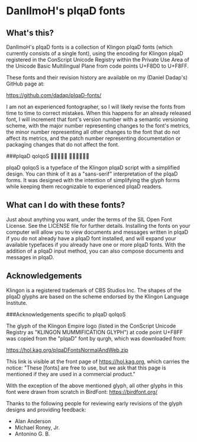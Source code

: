 DanIlmoH's pIqaD fonts
======================

What's this?
------------

DanIlmoH's pIqaD fonts is a collection of Klingon pIqaD fonts (which currently
consists of a single font), using the encoding for Klingon pIqaD registered in
the ConScript Unicode Registry within the Private Use Area of the Unicode Basic
Multilingual Plane from code points U+F8D0 to U+F8FF.

These fonts and their revision history are available on my (Daniel Dadap's)
GitHub page at:

https://github.com/dadap/pIqaD-fonts/

I am not an experienced fontographer, so I will likely revise the fonts from
time to time to correct mistakes. When this happens for an already released
font, I will increment that font's version number with a semantic versioning
scheme, with the major number representing changes to the font's metrics, the
minor number representing all other changes to the font that do not affect its
metrics, and the patch number representing documentation or packaging changes
that do not affect the font.

###pIqaD qolqoS  

pIqaD qolqoS is a typeface of the Klingon pIqaD script with a simplified design.
You can think of it as a "sans-serif" interpretation of the pIqaD forms. It was
designed with the intention of simplifying the glyph forms while keeping them
recognizable to experienced pIqaD readers.

What can I do with these fonts?
-------------------------------

Just about anything you want, under the terms of the SIL Open Font License.
See the LICENSE file for further details. Installing the fonts on your computer
will allow you to view documents and messages written in pIqaD if you do not
already have a pIqaD font installed, and will expand your available typefaces
if you already have one or more pIqaD fonts. With the addition of a pIqaD input
method, you can also compose documents and messages in pIqaD.

Acknowledgements
----------------

Klingon is a registered trademark of CBS Studios Inc. The shapes of the pIqaD
glyphs are based on the scheme endorsed by the Klingon Language Institute.

###Acknowledgements specific to pIqaD qolqoS

The glyph of the Klingon Empire logo (listed in the ConScript Unicode Registry
as "KLINGON MUMMIFICATION GLYPH") at code point U+F8FF was copied from the
"pIqaD" font by qurgh, which was downloaded from:

https://hol.kag.org/pIqaDFontsNormalAndWeb.zip

This link is visible at the front page of https://hol.kag.org, which carries
the notice: "These [fonts] are free to use, but we ask that this page is
mentioned if they are used in a commercial product."

With the exception of the above mentioned glyph, all other glyphs in this font
were drawn from scratch in BirdFont: https://birdfont.org/

Thanks to the following people for reviewing early revisions of the glyph
designs and providing feedback:

* Alan Anderson
* Michael Roney, Jr.
* Antonino G. B.
